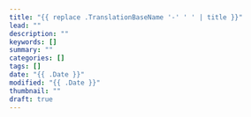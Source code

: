 ```yaml
---
title: "{{ replace .TranslationBaseName '-' ' ' | title }}"
lead: ""
description: ""
keywords: []
summary: ""
categories: []
tags: []
date: "{{ .Date }}"
modified: "{{ .Date }}"
thumbnail: ""
draft: true
---
```

